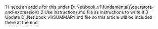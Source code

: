 1 I need an article for this under D:\.Net\book_v1\fundamentals\operators-and-expressions
2 Use instructions.md file as instructions to write it
3 Update D:\.Net\book_v1\SUMMARY.md file so this article will be included there at the end
